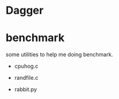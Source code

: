 Dagger
======

# benchmark
  some utilities to help me doing benchmark.

  * cpuhog.c

  * randfile.c

  * rabbit.py
